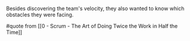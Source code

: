 Besides discovering the team's velocity, they also wanted to know which obstacles they were facing.

#quote from [[0 - Scrum - The Art of Doing Twice the Work in Half the Time]]